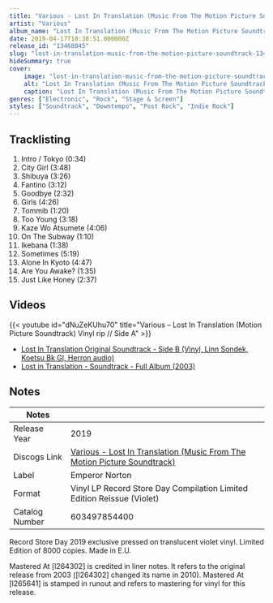 ```yaml
---
title: "Various - Lost In Translation (Music From The Motion Picture Soundtrack)"
artist: "Various"
album_name: "Lost In Translation (Music From The Motion Picture Soundtrack)"
date: 2019-04-17T18:38:51.000000Z
release_id: "13468045"
slug: "lost-in-translation-music-from-the-motion-picture-soundtrack-13468045"
hideSummary: true
cover:
    image: "lost-in-translation-music-from-the-motion-picture-soundtrack-13468045.jpg"
    alt: "Lost In Translation (Music From The Motion Picture Soundtrack) by Various"
    caption: "Lost In Translation (Music From The Motion Picture Soundtrack) by Various"
genres: ["Electronic", "Rock", "Stage & Screen"]
styles: ["Soundtrack", "Downtempo", "Post Rock", "Indie Rock"]
---
```


## Tracklisting
1. Intro / Tokyo (0:34)
2. City Girl (3:48)
3. Shibuya (3:26)
4. Fantino (3:12)
5. Goodbye (2:32)
6. Girls (4:26)
7. Tommib (1:20)
8. Too Young (3:18)
9. Kaze Wo Atsumete (4:06)
10. On The Subway (1:10)
11. Ikebana (1:38)
12. Sometimes (5:19)
13. Alone In Kyoto (4:47)
14. Are You Awake? (1:35)
15. Just Like Honey (2:37)




## Videos
{{< youtube id="dNuZeKUhu70" title="Various ‎– Lost In Translation (Motion Picture Soundtrack) Vinyl rip // Side A" >}}
- [Lost In Translation Original Soundtrack - Side B (Vinyl, Linn Sondek, Koetsu Bk Gl, Herron audio)](https://www.youtube.com/watch?v=DP16_k3CWyg)
- [Lost in Translation - Soundtrack - Full Album (2003)](https://www.youtube.com/watch?v=WETG07MZ8Mk)

## Notes
| Notes          |             |
| ---------------| ----------- |
| Release Year   | 2019 |
| Discogs Link   | [Various - Lost In Translation (Music From The Motion Picture Soundtrack)](https://www.discogs.com/release/13468045-Various-Lost-In-Translation-Music-From-The-Motion-Picture-Soundtrack) |
| Label          | Emperor Norton |
| Format         | Vinyl LP Record Store Day Compilation Limited Edition Reissue (Violet) |
| Catalog Number | 603497854400 |

Record Store Day 2019 exclusive pressed on translucent violet vinyl.
Limited Edition of 8000 copies.
Made in E.U.

Mastered At [l264302] is credited in liner notes. It refers to the original release from 2003 ([l264302] changed its name in 2010).
Mastered At [l265641] is stamped in runout and refers to mastering for vinyl for this release.
